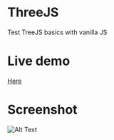 # ThreeJS 

Test TreeJS basics with vanilla JS

# Live demo
[Here](https://crisronda.github.io/threeJS/)

# Screenshot
![Alt Text](./assets/threejs.gif)

